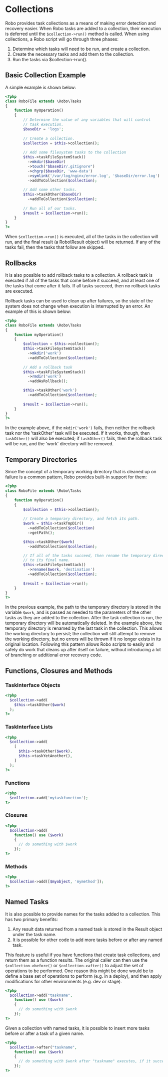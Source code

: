 # Collections

Robo provides task collections as a means of making error detection and recovery easier. When Robo tasks are added to a collection, their execution is deferred until the `$collection->run()` method is called.  When using collections, a Robo script will go through three phases:

1. Determine which tasks will need to be run, and create a collection.
2. Create the necessary tasks and add them to the collection.
3. Run the tasks via $collection->run().

## Basic Collection Example

A simple example is shown below:

``` php
<?php
class RoboFile extends \Robo\Tasks
{
    function myOperation()
    {
        // Determine the value of any variables that will control
        // task execution.
        $baseDir = 'logs';
        
        // Create a collection.
        $collection = $this->collection();
        
        // Add some filesystem tasks to the collection
        $this->taskFileSystemStack()
          ->mkdir($baseDir)
          ->touch("$baseDir/.gitignore")
          ->chgrp($baseDir, 'www-data')
          ->symlink('/var/log/nginx/error.log', '$baseDir/error.log')
          ->addToCollection($collection);
        
        // Add some other tasks.
        $this->taskOther($baseDir)
          ->addToCollection($collection);
        
        // Run all of our tasks.
        $result = $collection->run();
    }
}
?>
```

When `$collection->run()` is executed, all of the tasks in the collection will run, and the final result (a Robo\Result object) will be returned. If any of the tasks fail, then the tasks that follow are skipped.

## Rollbacks

It is also possible to add rollback tasks to a collection.  A rollback task is executed if all of the tasks that come before it succeed, and at least one of the tasks that come after it fails.  If all tasks succeed, then no rollback tasks are executed.

Rollback tasks can be used to clean up after failures, so the state of the system does not change when execution is interrupted by an error. An example of this is shown below:

``` php
<?php
class RoboFile extends \Robo\Tasks
{
    function myOperation()
    {
        $collection = $this->collection();
        $this->taskFileSystemStack()
          ->mkdir('work')
          ->addToCollection($collection);
        
        // Add a rollback task
        $this->taskFileSystemStack()
          ->rmdir('work')
          ->addAsRollback();

        $this->taskOther('work')
          ->addToCollection($collection);
        
        $result = $collection->run();
    }
}
?>
```

In the example above, if the `mkdir('work')` fails, then neither the rollback task nor the 'taskOther' task will be executed.  If it works, though, then `taskOther()` will also be executed; if `taskOther()` fails, then the rollback task will be run, and the 'work' directory will be removed.

## Temporary Directories

Since the concept of a temporary working directory that is cleaned  up  on failure is a common pattern, Robo provides built-in support for them:

``` php
<?php
class RoboFile extends \Robo\Tasks
{
    function myOperation()
    {
        $collection = $this->collection();
        
        // Create a temporary directory, and fetch its path.
        $work = $this->taskTmpDir()
          ->addToCollection($collection)
          ->getPath();

        $this->taskOther($work)
          ->addToCollection($collection);

        // If all of the tasks succeed, then rename the temporary directory
        // to its final name.
        $this->taskFileSystemStack()
          ->rename($work, 'destination')
          ->addToCollection($collection);
        
        $result = $collection->run();
    }
}
?>
```

In the previous example, the path to the temporary directory is stored in the variable `$work`, and is passed as needed to the parameters of the other tasks as they are added to the collection. After the task collection is run, the temporary directory will be automatically deleted. In the example above, the temporary directory is renamed by the last task in the collection. This allows the working directory to persist; the collection will still attempt to remove the working directory, but no errors will be thrown if it no longer exists in its original location. Following this pattern allows Robo scripts to easily and safely do work that cleans up after itself on failure, without introducing a lot of branching or additional error recovery code.

## Functions, Closures and Methods

### TaskInterface Objects

```php
<?php
  $collection->add(
    $this->taskOther($work)
  );
?>
```

### TaskInterface Lists

```php
<?php
  $collection->add(
    [
      $this->taskOther($work),
      $this->taskYetAnother(),
    ]
  );
?>
```

### Functions

```php
<?php
  $collection->add('mytaskfunction');
?>
```

### Closures

```php
<?php
  $collection->add(
    function() use ($work)
    {
      // do something with $work      
    });
?>
```

### Methods

```php
<?php
  $collection->add([$myobject, 'mymethod']);
?>
```

## Named Tasks

It is also possible to provide names for the tasks added to a collection. This has two primary benefits:

1. Any result data returned from a named task is stored in the Result object under the task name.
2. It is possible for other code to add more tasks before or after any named task.

This feature is useful if you have functions that create task collections, and return them as a function results. The original caller can then use the `$collection->before()` or `$collection->after()` to adjust the set of operations to be performed. One reason this might be done would be to define a base set of operations to perform (e.g. in a deploy), and then apply modifications for other environments (e.g. dev or stage).

```php
<?php
  $collection->add("taskname",
    function() use ($work)
    {
      // do something with $work      
    });
?>
```

Given a collection with named tasks, it is possible to insert more tasks before or after a task of a given name.

```php
<?php
  $collection->after("taskname",
    function() use ($work)
    {
      // do something with $work after "taskname" executes, if it succeeds.    
    });
?>
```

